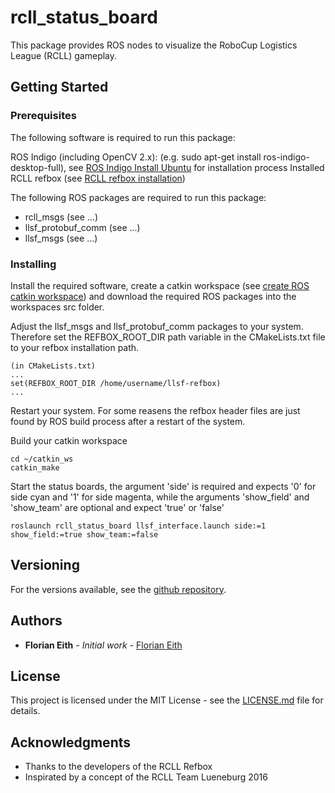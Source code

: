 # rcll_status_board

This package provides ROS nodes to visualize the RoboCup Logistics League (RCLL) gameplay.

## Getting Started

### Prerequisites

The following software is required to run this package:

ROS Indigo (including OpenCV 2.x): (e.g. sudo apt-get install ros-indigo-desktop-full), see [ROS Indigo Install Ubuntu](http://wiki.ros.org/indigo/Installation/Ubuntu) for installation process
Installed RCLL refbox (see [RCLL refbox installation](https://trac.fawkesrobotics.org/wiki/RCLLRefBox/Install))

The following ROS packages are required to run this package:

- rcll_msgs (see ...)
- llsf_protobuf_comm (see ...)
- llsf_msgs (see ...)

### Installing

Install the required software, create a catkin workspace (see [create ROS catkin workspace](http://wiki.ros.org/catkin/Tutorials/create_a_workspace)) and download the required ROS packages into the workspaces src folder.

Adjust the llsf_msgs and llsf_protobuf_comm packages to your system. Therefore set the REFBOX_ROOT_DIR path variable in the CMakeLists.txt file to your refbox installation path.
```
(in CMakeLists.txt)
...
set(REFBOX_ROOT_DIR /home/username/llsf-refbox)
...
```
Restart your system. For some reasens the refbox header files are just found by ROS build process after a restart of the system.

Build your catkin workspace

```
cd ~/catkin_ws
catkin_make
```

Start the status boards, the argument 'side' is required and expects '0' for side cyan and '1' for side magenta, while the arguments 'show_field' and 'show_team' are optional and expect 'true' or 'false'
```
roslaunch rcll_status_board llsf_interface.launch side:=1 show_field:=true show_team:=false
```

## Versioning

For the versions available, see the [github repository](...).

## Authors

* **Florian Eith** - *Initial work* - [Florian Eith](...)

## License

This project is licensed under the MIT License - see the [LICENSE.md](LICENSE.md) file for details.

## Acknowledgments

* Thanks to the developers of the RCLL Refbox
* Inspirated by a concept of the RCLL Team Lueneburg 2016


